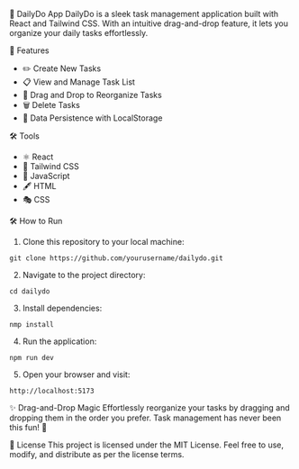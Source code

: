 🌟 DailyDo App
DailyDo is a sleek task management application built with React and Tailwind CSS. With an intuitive drag-and-drop feature, it lets you organize your daily tasks effortlessly.

🚀 Features
- ✏️ Create New Tasks
- 📋 View and Manage Task List
- 🚀 Drag and Drop to Reorganize Tasks
- 🗑️ Delete Tasks
- 💾 Data Persistence with LocalStorage

🛠️ Tools
- ⚛️ React
- 🎨 Tailwind CSS
- 📜 JavaScript
- 🖋️ HTML
- 🎭 CSS

🛠️ How to Run
1. Clone this repository to your local machine:
```
git clone https://github.com/yourusername/dailydo.git  
```
2. Navigate to the project directory:
```
cd dailydo
```
3. Install dependencies:
```
nmp install
```
4. Run the application:
```
npm run dev
```
5. Open your browser and visit:
```
http://localhost:5173  
```
✨ Drag-and-Drop Magic
Effortlessly reorganize your tasks by dragging and dropping them in the order you prefer. Task management has never been this fun! 🎉

📜 License
This project is licensed under the MIT License. Feel free to use, modify, and distribute as per the license terms.

